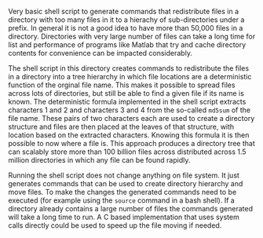
Very basic shell script to generate commands that redistribute files in a directory with too many files in it to a
hierachy of sub-directories under a prefix. In general it is not a good idea to have more than 50,000 files in a directory. 
Directories with very large number of files can take a long time for list and performance of programs like Matlab
that try and cache directory contents for convenience can be impacted considerably. 

The shell script in this directory creates commands to redistribute the files in a directory into a tree
hierarchy in which file locations are a deterministic function of the orginal file name. This makes it possible
to spread files across lots of directories, but still be able to find a given file if its name is known. The deterministic
formula implemented in the shell script extracts characters 1 and 2 and characters 3 and 4 from the so-called `md5sum` of the
file name. These pairs of two characters each are used to create a directory structure and files are then
placed at the leaves of that structure, with location based on the extracted characters. Knowing this formula it
is then possible to now where a file is. This approach produces a directory tree that can scalably store more than
100 billion files across distributed across 1.5 million directories in which any file can be found rapidly. 

Running the shell script does not change anything on file system. It just generates commands that can be used to create directory hierarchy and move files. To make the changes the generated commands need to be executed (for example using the `source` command in a bash shell). If a directory already contains a large number of files the commands generated
will take a long time to run. A C based implementation that uses system calls directly could be used to speed up the
file moving if needed.
